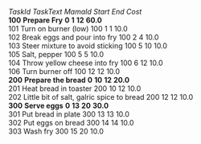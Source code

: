 *TaskId*	*TaskText*	*MamaId*	*Start*	*End*	*Cost*	
**100**	**Prepare Fry**	**0**	**1**	**12**	**60.0**	
101	Turn on burner (low)	100	1	1	10.0	
102	Break eggs and pour into fry	100	2	4	10.0	
103	Steer mixture to avoid sticking	100	5	10	10.0	
105	Salt, pepper	100	5	5	10.0	
104	Throw yellow cheese into fry	100	6	12	10.0	
106	Turn burner off	100	12	12	10.0	
**200**	**Prepare the bread**	**0**	**10**	**12**	**20.0**	
201	Heat bread in toaster	200	10	12	10.0	
202	Little bit of salt, galric spice to bread	200	12	12	10.0	
**300**	**Serve eggs**	**0**	**13**	**20**	**30.0**	
301	Put bread in plate	300	13	13	10.0	
302	Put eggs on bread	300	14	14	10.0	
303	Wash fry	300	15	20	10.0	
